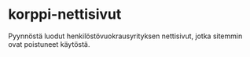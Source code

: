 # korppi-nettisivut
Pyynnöstä luodut henkilöstövuokrausyrityksen nettisivut, jotka sitemmin ovat poistuneet käytöstä.
